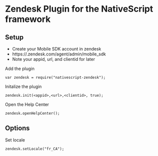 # Zendesk Plugin for the NativeScript framework

## Setup
- Create your Mobile SDK account in zendesk
- https://<domain>.zendesk.com/agent/admin/mobile_sdk
- Note your appid, url, and clientid for later

Add the plugin
```
var zendesk = require("nativescript-zendesk");
```
Initalize the plugin
```
zendesk.init(<appid>,<url>,<clientid>, true);
```

Open the Help Center
```
zendesk.openHelpCenter();
```

## Options
Set locale
```
zendesk.setLocale("fr_CA");
```
